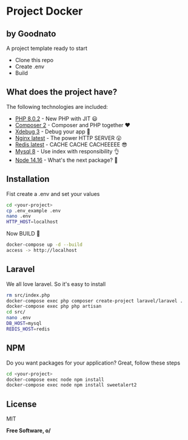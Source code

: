 # Project Docker
## by Goodnato

A project template ready to start

- Clone this repo
- Create .env
- Build

## What does the project have?

The following technologies are included:

- [PHP 8.0.2](https://www.php.net/) - New PHP with JIT 😃
- [Composer 2](https://getcomposer.org/) - Composer and PHP together ❤️
- [Xdebug 3](https://xdebug.org/) - Debug your app 🧐
- [Nginx latest](https://www.nginx.com/) - The power HTTP SERVER 😮
- [Redis latest](https://redis.io/) - CACHE CACHE CACHEEEEE 😎
- [Mysql 8](https://www.mysql.com/) - Use index with responsibility 👌
- [Node 14.16](https://nodejs.org/en/) - What's the next package? 👀

## Installation

Fist create a .env and set your values

```sh
cd <your-project>
cp .env_example .env
nano .env
HTTP_HOST=localhost
```

Now BUILD 🙌

```sh
docker-compose up -d --build
access -> http://localhost
```

## Laravel

We all love laravel. So it's easy to install

```sh
rm src/index.php
docker-compose exec php composer create-project laravel/laravel .
docker-compose exec php php artisan
cd src/
nano .env
DB_HOST=mysql
REDIS_HOST=redis
```

## NPM

Do you want packages for your application? Great, follow these steps

```sh
cd <your-project>
docker-compose exec node npm install
docker-compose exec node npm install sweetalert2
```

## License

MIT

**Free Software, o/**